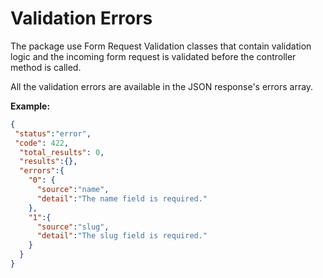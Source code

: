 Validation Errors
=

The package use Form Request Validation classes that contain validation logic and the incoming form request is validated before the controller method is called.

All the validation errors are available in the JSON response's errors array.

**Example:**

```JSON
{
 "status":"error",
 "code": 422,
  "total_results": 0,
  "results":{},
  "errors":{
    "0": {
      "source":"name",
      "detail":"The name field is required."
    },
    "1":{
      "source":"slug",
      "detail":"The slug field is required."
    }
  }
}  
```